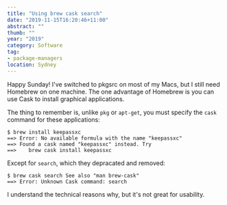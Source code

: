 ```yaml
---
title: "Using brew cask search"
date: "2019-11-15T16:20:46+11:00"
abstract: ""
thumb: ""
year: "2019"
category: Software
tag:
- package-managers
location: Sydney
---
```

Happy Sunday! I've switched to pkgsrc on most of my Macs, but I still need Homebrew on one machine. The one advantage of Homebrew is you can use Cask to install graphical applications.

The thing to remember is, unlike `pkg` or `apt-get`, you must specify the `cask` command for these applications:

    $ brew install keepassxc
    ==> Error: No available formula with the name "keepassxc" 
    ==> Found a cask named "keepassxc" instead. Try
    ==>    brew cask install keepassxc

Except for `search`, which they depracated and removed:

    $ brew cask search See also "man brew-cask"
    ==> Error: Unknown Cask command: search

I understand the technical reasons why, but it's not great for usability.

